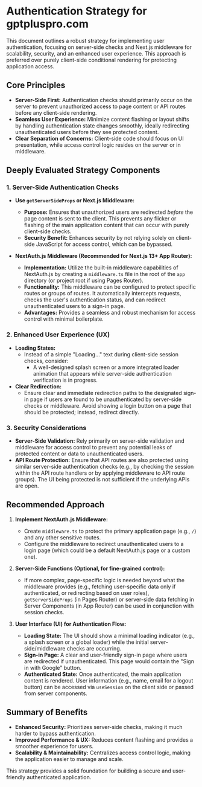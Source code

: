 # Authentication Strategy for gptpluspro.com   

This document outlines a robust strategy for implementing user authentication, focusing on server-side checks and Next.js middleware for scalability, security, and an enhanced user experience. This approach is preferred over purely client-side conditional rendering for protecting application access.

## Core Principles

*   **Server-Side First:** Authentication checks should primarily occur on the server to prevent unauthorized access to page content or API routes before any client-side rendering.
*   **Seamless User Experience:** Minimize content flashing or layout shifts by handling authentication state changes smoothly, ideally redirecting unauthenticated users before they see protected content.
*   **Clear Separation of Concerns:** Client-side code should focus on UI presentation, while access control logic resides on the server or in middleware.

## Deeply Evaluated Strategy Components

### 1. Server-Side Authentication Checks

*   **Use `getServerSideProps` or Next.js Middleware:**
    *   **Purpose:** Ensures that unauthorized users are redirected *before* the page content is sent to the client. This prevents any flicker or flashing of the main application content that can occur with purely client-side checks.
    *   **Security Benefit:** Enhances security by not relying solely on client-side JavaScript for access control, which can be bypassed.

*   **NextAuth.js Middleware (Recommended for Next.js 13+ App Router):**
    *   **Implementation:** Utilize the built-in middleware capabilities of NextAuth.js by creating a `middleware.ts` file in the root of the `app` directory (or project root if using Pages Router).
    *   **Functionality:** This middleware can be configured to protect specific routes or groups of routes. It automatically intercepts requests, checks the user\'s authentication status, and can redirect unauthenticated users to a sign-in page.
    *   **Advantages:** Provides a seamless and robust mechanism for access control with minimal boilerplate.

### 2. Enhanced User Experience (UX)

*   **Loading States:**
    *   Instead of a simple "Loading..." text during client-side session checks, consider:
        *   A well-designed splash screen or a more integrated loader animation that appears while server-side authentication verification is in progress.
*   **Clear Redirection:**
    *   Ensure clear and immediate redirection paths to the designated sign-in page if users are found to be unauthenticated by server-side checks or middleware. Avoid showing a login button on a page that should be protected; instead, redirect directly.

### 3. Security Considerations

*   **Server-Side Validation:** Rely primarily on server-side validation and middleware for access control to prevent any potential leaks of protected content or data to unauthenticated users.
*   **API Route Protection:** Ensure that API routes are also protected using similar server-side authentication checks (e.g., by checking the session within the API route handlers or by applying middleware to API route groups). The UI being protected is not sufficient if the underlying APIs are open.

## Recommended Approach

1.  **Implement NextAuth.js Middleware:**
    *   Create `middleware.ts` to protect the primary application page (e.g., `/`) and any other sensitive routes.
    *   Configure the middleware to redirect unauthenticated users to a login page (which could be a default NextAuth.js page or a custom one).

2.  **Server-Side Functions (Optional, for fine-grained control):**
    *   If more complex, page-specific logic is needed beyond what the middleware provides (e.g., fetching user-specific data only if authenticated, or redirecting based on user roles), `getServerSideProps` (in Pages Router) or server-side data fetching in Server Components (in App Router) can be used in conjunction with session checks.

3.  **User Interface (UI) for Authentication Flow:**
    *   **Loading State:** The UI should show a minimal loading indicator (e.g., a splash screen or a global loader) while the initial server-side/middleware checks are occurring.
    *   **Sign-in Page:** A clear and user-friendly sign-in page where users are redirected if unauthenticated. This page would contain the "Sign in with Google" button.
    *   **Authenticated State:** Once authenticated, the main application content is rendered. User information (e.g., name, email for a logout button) can be accessed via `useSession` on the client side or passed from server components.

## Summary of Benefits

*   **Enhanced Security:** Prioritizes server-side checks, making it much harder to bypass authentication.
*   **Improved Performance & UX:** Reduces content flashing and provides a smoother experience for users.
*   **Scalability & Maintainability:** Centralizes access control logic, making the application easier to manage and scale.

This strategy provides a solid foundation for building a secure and user-friendly authenticated application. 